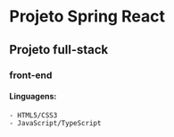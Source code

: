 # Projeto Spring React

## Projeto full-stack

### front-end
#### Linguagens: 


```
- HTML5/CSS3
- JavaScript/TypeScript
```
